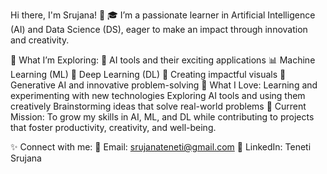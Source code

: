 Hi there, I'm Srujana! 👋
🎓 I’m a passionate learner in Artificial Intelligence (AI) and Data Science (DS), eager to make an impact through innovation and creativity.

🔭 What I’m Exploring:
🤖 AI tools and their exciting applications
📊 Machine Learning (ML)
🧠 Deep Learning (DL)
🎨 Creating impactful visuals
🌟 Generative AI and innovative problem-solving
🌟 What I Love:
Learning and experimenting with new technologies
Exploring AI tools and using them creatively
Brainstorming ideas that solve real-world problems
🎯 Current Mission:
To grow my skills in AI, ML, and DL while contributing to projects that foster productivity, creativity, and well-being.

✨ Connect with me:
📧 Email: srujanateneti@gmail.com
🔗 LinkedIn: Teneti Srujana
